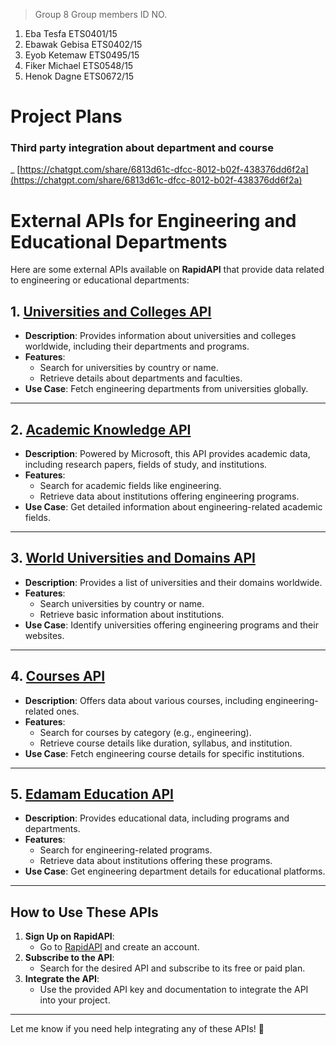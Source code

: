 > Group 8
> Group members                         ID NO.

1. Eba Tesfa                        ETS0401/15
2. Ebawak Gebisa                    ETS0402/15
3. Eyob Ketemaw                     ETS0495/15
4. Fiker Michael                    ETS0548/15
5. Henok Dagne                      ETS0672/15

# Project Plans

### Third party integration about department and course

_ [https://chatgpt.com/share/6813d61c-dfcc-8012-b02f-438376dd6f2a](https://chatgpt.com/share/6813d61c-dfcc-8012-b02f-438376dd6f2a)

# External APIs for Engineering and Educational Departments

Here are some external APIs available on **RapidAPI** that provide data related to engineering or educational departments:

## 1. [Universities and Colleges API](https://rapidapi.com/whois-api/api/universities-and-colleges)

- **Description**: Provides information about universities and colleges worldwide, including their departments and programs.
- **Features**:
  - Search for universities by country or name.
  - Retrieve details about departments and faculties.
- **Use Case**: Fetch engineering departments from universities globally.

---

## 2. [Academic Knowledge API](https://rapidapi.com/microsoft-azure/api/academic-knowledge)

- **Description**: Powered by Microsoft, this API provides academic data, including research papers, fields of study, and institutions.
- **Features**:
  - Search for academic fields like engineering.
  - Retrieve data about institutions offering engineering programs.
- **Use Case**: Get detailed information about engineering-related academic fields.

---

## 3. [World Universities and Domains API](https://rapidapi.com/hub/api/world-universities-and-domains)

- **Description**: Provides a list of universities and their domains worldwide.
- **Features**:
  - Search universities by country or name.
  - Retrieve basic information about institutions.
- **Use Case**: Identify universities offering engineering programs and their websites.

---

## 4. [Courses API](https://rapidapi.com/Glavier/api/courses)

- **Description**: Offers data about various courses, including engineering-related ones.
- **Features**:
  - Search for courses by category (e.g., engineering).
  - Retrieve course details like duration, syllabus, and institution.
- **Use Case**: Fetch engineering course details for specific institutions.

---

## 5. [Edamam Education API](https://rapidapi.com/edamam/api/education)

- **Description**: Provides educational data, including programs and departments.
- **Features**:
  - Search for engineering-related programs.
  - Retrieve data about institutions offering these programs.
- **Use Case**: Get engineering department details for educational platforms.

---

## How to Use These APIs

1. **Sign Up on RapidAPI**:
   - Go to [RapidAPI](https://rapidapi.com/) and create an account.
2. **Subscribe to the API**:
   - Search for the desired API and subscribe to its free or paid plan.
3. **Integrate the API**:
   - Use the provided API key and documentation to integrate the API into your project.

---

Let me know if you need help integrating any of these APIs! 🚀
